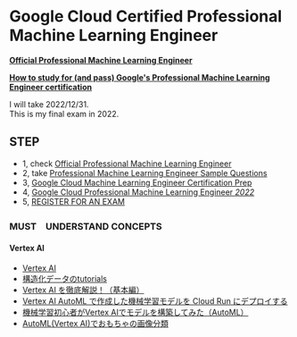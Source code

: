 # Google Cloud Certified Professional Machine Learning Engineer

**[Official Professional Machine Learning Engineer](https://cloud.google.com/certification/guides/machine-learning-engineer)**

**[How to study for (and pass) Google's Professional Machine Learning Engineer certification](https://www.linkedin.com/pulse/how-study-pass-googles-professional-machine-learning-engineer-siegel/)**

I will take 2022/12/31.<br>
This is my final exam in 2022.

## STEP
- 1, check [Official Professional Machine Learning Engineer](https://cloud.google.com/certification/guides/machine-learning-engineer)
- 2, take [Professional Machine Learning Engineer Sample Questions](https://docs.google.com/forms/d/e/1FAIpQLSeYmkCANE81qSBqLW0g2X7RoskBX9yGYQu-m1TtsjMvHabGqg/viewform)
- 3, [Google Cloud Machine Learning Engineer Certification Prep](https://www.udemy.com/course/google-cloud-machine-learning-engineer-certification-prep/)
- 4, [Google Cloud Professional Machine Learning Engineer *2022*](https://www.udemy.com/course/google-cloud-professional-machine-learning-engineer-2022/)
- 5, [REGISTER FOR AN EXAM](https://www.webassessor.com/googlecloudjp)

### MUST　UNDERSTAND CONCEPTS

#### Vertex AI
- [Vertex AI](https://cloud.google.com/vertex-ai)
- [構造化データのtutorials](https://cloud.google.com/vertex-ai/docs/tutorials/tabular-automl)
- [Vertex AI を徹底解説！（基本編）](https://blog.g-gen.co.jp/entry/vertexai-explained)
- [Vertex AI AutoML で作成した機械学習モデルを Cloud Run にデプロイする](https://blog.g-gen.co.jp/entry/hosting-automl-model-on-cloudrun)
- [機械学習初心者がVertex AIでモデルを構築してみた（AutoML）](https://blog.g-gen.co.jp/entry/vertexai-automl-tabular)
- [AutoML(Vertex AI)でおもちゃの画像分類](https://blog.g-gen.co.jp/entry/vertexai-automl-image-classification)
